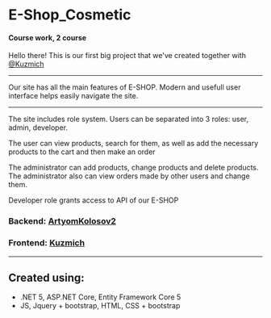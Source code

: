 # E-Shop_Cosmetic
#### Course work, 2 course

Hello there!
This is our first big project that we've created together with [@Kuzmich](https://github.com/kuzmiich)
***
Our site has all the main features of E-SHOP.
Modern and usefull user interface helps easily navigate the site.
***
The site includes role system.
Users can be separated into 3 roles: user, admin, developer.

The user can view products, search for them, as well as add the necessary products to the cart and then make an order

The administrator can add products, change products and delete products. The administrator also can view orders made by other users and change them.

Developer role grants access to API of our E-SHOP

### Backend: [ArtyomKolosov2](https://github.com/ArtyomKolosov2)
### Frontend: [Kuzmich](https://github.com/kuzmiich)
***
## Created using: 
- .NET 5, ASP.NET Core, Entity Framework Core 5
- JS, Jquery + bootstrap, HTML, CSS + bootstrap
